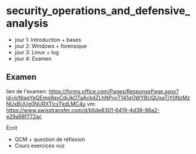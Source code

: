 # security_operations_and_defensive_analysis

- jour 1: Introduction + bases
- jour 2: Windows + forensique
- jour 3: Linux + log
- jour 4: Examen

## Examen

lien de l'examen: https://forms.office.com/Pages/ResponsePage.aspx?id=IcNlaqYeQEmq9ayCdiJkOTaAckdZLhNPvvT141qOWYBUQUxaTjY0NzMzNUxBUUg0NURXTlcxTkdLMC4u 
vm: https://www.swisstransfer.com/d/b5de8301-6419-4d38-96a2-e29a98f772ac  

Écrit 
- QCM + question de réflexion
- Cours exercices vus

